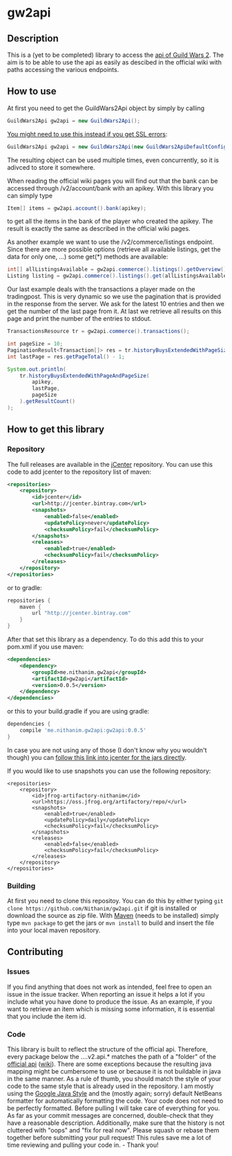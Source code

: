 # gw2api

## Description
This is a (yet to be completed) library to access the [api of Guild Wars 2](https://wiki.guildwars2.com/wiki/API:Main). The aim is to be able to use the api as easily as descibed in the official wiki with paths accessing the various endpoints.

## How to use
At first you need to get the GuildWars2Api object by simply by calling
```java
GuildWars2Api gw2api = new GuildWars2Api();
```
[You might need to use this instead if you get SSL errors](/../../issues/15):
```java
GuildWars2Api gw2api = new GuildWars2Api(new GuildWars2ApiDefaultConfigWithGodaddyFix());
```
The resulting object can be used multiple times, even concurrently, so it is adivced to store it somewhere.

When reading the official wiki pages you will find out that the bank can be accessed through /v2/account/bank with an apikey. With this library you can simply type
```java
Item[] items = gw2api.account().bank(apikey);
```
to get all the items in the bank of the player who created the apikey. The result is exactly the same as described in the official wiki pages.

As another example we want to use the /v2/commerce/listings endpoint. Since there are more possible options (retrieve all available listings, get the data for only one, ...) some get(\*) methods are available:
```java
int[] allListingsAvailable = gw2api.commerce().listings().getOverview();
Listing listing = gw2api.commerce().listings().get(allListingsAvailable[0]);
```

Our last example deals with the transactions a player made on the tradingpost. This is very dynamic so we use the pagination that is provided in the response from the server.
We ask for the latest 10 entries and then we get the number of the last page from it. At last we retrieve all results on this page and print the number of the entries to stdout.
```java
TransactionsResource tr = gw2api.commerce().transactions();

int pageSize = 10;
PaginationResult<Transaction[]> res = tr.historyBuysExtendedWithPageSize(apikey, pageSize);
int lastPage = res.getPageTotal() - 1;

System.out.println(
	tr.historyBuysExtendedWithPageAndPageSize(
		apikey,
		lastPage,
		pageSize
	).getResultCount()
);
```

## How to get this library

### Repository
The full releases are available in the [jCenter](https://bintray.com/bintray/jcenter) repository.
You can use this code to add jcenter to the repository list of maven:
```xml
<repositories>
	<repository>
		<id>jcenter</id>
		<url>http://jcenter.bintray.com</url>
		<snapshots>
			<enabled>false</enabled>
			<updatePolicy>never</updatePolicy>
			<checksumPolicy>fail</checksumPolicy>
		</snapshots>
		<releases>
			<enabled>true</enabled>
			<checksumPolicy>fail</checksumPolicy>
		</releases>
	</repository>
</repositories>
```
or to gradle:
```groovy
repositories {
	maven {
		url "http://jcenter.bintray.com"
	}
}
```

After that set this library as a dependency. To do this add this to your pom.xml if you use maven:
```xml
<dependencies>
	<dependency>
		<groupId>me.nithanim.gw2api</groupId>
		<artifactId>gw2api</artifactId>
		<version>0.0.5</version>
	</dependency>
</dependencies>
```
or this to your build.gradle if you are using gradle:
```groovy
dependencies {
	compile 'me.nithanim.gw2api:gw2api:0.0.5'
}
```

In case you are not using any of those (I don't know why you wouldn't though) you can [follow this link into jcenter for the jars directly](http://jcenter.bintray.com/me/nithanim/gw2api/gw2api/).

If you would like to use snapshots you can use the following repository:
```
<repositories>
	<repository>
		<id>jfrog-artifactory-nithanim</id>
		<url>https://oss.jfrog.org/artifactory/repo/</url>
		<snapshots>
			<enabled>true</enabled>
			<updatePolicy>daily</updatePolicy>
			<checksumPolicy>fail</checksumPolicy>
		</snapshots>
		<releases>
			<enabled>false</enabled>
			<checksumPolicy>fail</checksumPolicy>
		</releases>
	</repository>
</repositories>
```

### Building
At first you need to clone this repositoy. You can do this by either typing ```git clone https://github.com/Nithanim/gw2api.git``` if git is installed or download the source as zip file.
With [Maven](https://maven.apache.org/) (needs to be installed) simply type ```mvn package``` to get the jars or ```mvn install``` to build and insert the file into your local maven repository.

## Contributing
### Issues
If you find anything that does not work as intended, feel free to open an issue
in the issue tracker. When reporting an issue it helps a lot if you include
what you have done to produce the issue. As an example, if you want to retrieve 
an item which is missing some information, it is essential that you include the
item id.
### Code
This library is built to reflect the structure of the official api.
Therefore, every package below the ....v2.api.* matches the path of a "folder"
of the
[official api](https://api.guildwars2.com/v2) ([wiki](https://wiki.guildwars2.com/wiki/API:2)).
There are some exceptions because the resulting java mapping might be cumbersome
to use or because it is not buildable in java in the same manner.
As a rule of thumb, you should match the style of your code to the same style
that is already used in the repository. I am mostly using the
[Google Java Style](https://google.github.io/styleguide/javaguide.html) and the
(mostly again; sorry) default NetBeans formatter for automatically formatting the
code.
Your code does not need to be perfectly formatted. Before pulling I will take
care of everything for you.
As far as your commit messages are concerned, double-check that they have a
reasonable description. Additionally, make sure that the history is not
cluttered with "oops" and "fix for real now". Please squash or rebase them
together before submitting your pull request!
This rules save me a lot of time reviewing and pulling your code in. -
Thank you!

